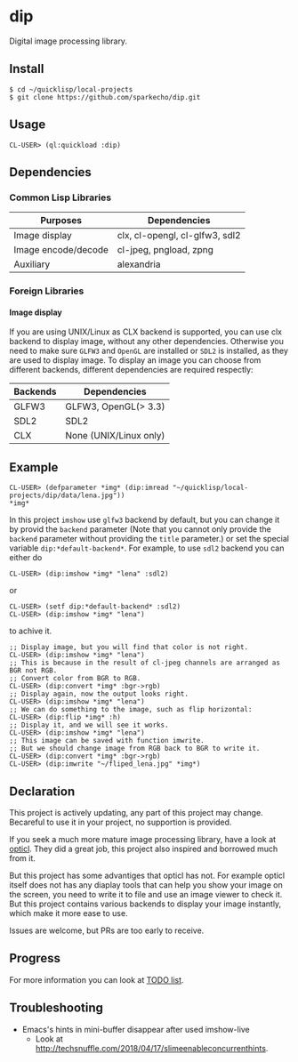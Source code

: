 # dip
Digital image processing library.

## Install
``` shell
$ cd ~/quicklisp/local-projects
$ git clone https://github.com/sparkecho/dip.git
```

## Usage

``` common-lisp
CL-USER> (ql:quickload :dip)
```

## Dependencies
### Common Lisp Libraries
| Purposes           | Dependencies                      |
|--------------------|-----------------------------------|
|Image display       | clx, cl-opengl, cl-glfw3, sdl2    |
|Image encode/decode | cl-jpeg, pngload, zpng            |
|Auxiliary           | alexandria                        |
### Foreign Libraries
#### Image display
If you are using UNIX/Linux as CLX backend is supported, you can use clx backend to display image, without any other dependencies.
Otherwise you need to make sure `GLFW3` and `OpenGL` are installed or `SDL2` is installed, as they are used to display image.
To display an image you can choose from different backends, different dependencies are required respectly:

| Backends | Dependencies            |
|----------|-------------------------|
| GLFW3    | GLFW3, OpenGL(> 3.3)    |
| SDL2     | SDL2                    |
| CLX      | None (UNIX/Linux only)  |

## Example

``` common-lisp
CL-USER> (defparameter *img* (dip:imread "~/quicklisp/local-projects/dip/data/lena.jpg"))
*img*

```

In this project `imshow` use `glfw3` backend by default, but you can change it by provid the `backend` parameter (Note that you cannot only provide the `backend` parameter without providing the `title` parameter.) or set the special variable `dip:*default-backend*`.
For example, to use `sdl2` backend you can either do

``` common-lisp
CL-USER> (dip:imshow *img* "lena" :sdl2)
```
or

``` common-lisp
CL-USER> (setf dip:*default-backend* :sdl2)
CL-USER> (dip:imshow *img* "lena")
```
to achive it.
``` common-lisp
;; Display image, but you will find that color is not right.
CL-USER> (dip:imshow *img* "lena")
;; This is because in the result of cl-jpeg channels are arranged as BGR not RGB.
;; Convert color from BGR to RGB.
CL-USER> (dip:convert *img* :bgr->rgb)
;; Display again, now the output looks right.
CL-USER> (dip:imshow *img* "lena")
;; We can do something to the image, such as flip horizontal:
CL-USER> (dip:flip *img* :h)
;; Display it, and we will see it works.
CL-USER> (dip:imshow *img* "lena")
;; This image can be saved with function imwrite.
;; But we should change image from RGB back to BGR to write it.
CL-USER> (dip:convert *img* :bgr->rgb)
CL-USER> (dip:imwrite "~/fliped_lena.jpg" *img*)
```
## Declaration
This project is actively updating, any part of this project may change. Becareful to use it in your project, no supportion is provided.

If you seek a much more mature image processing library, have a look at [opticl](https://github.com/slyrus/opticl).
They did a great job, this project also inspired and borrowed much from it.

But this project has some advantiges that opticl has not. For example opticl itself does not has any diaplay tools that can help you
show your image on the screen, you need to write it to file and use an image viewer to check it. But this project contains various
backends to display your image instantly, which make it more ease to use.

Issues are welcome, but PRs are too early to receive.

## Progress
For more information you can look at [TODO list](TODO.md).

## Troubleshooting
- Emacs's hints in mini-buffer disappear after used imshow-live
  - Look at http://techsnuffle.com/2018/04/17/slimeenableconcurrenthints.
